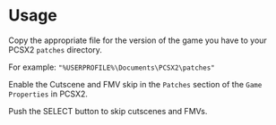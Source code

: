 # Usage

Copy the appropriate file for the version of the game you have to your PCSX2 `patches` directory.

For example:
`"%USERPROFILE%\Documents\PCSX2\patches"`

Enable the Cutscene and FMV skip in the `Patches` section of the `Game Properties` in PCSX2.

Push the SELECT button to skip cutscenes and FMVs.